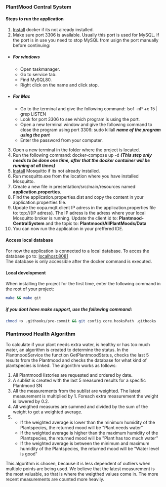 ### PlantMood Central System

#### Steps to run the application

1.  [Install](https://hub.docker.com/editions/community/docker-ce-desktop-windows/) docker if its not already installed. 
2.  Make sure port 3306 is available. Usually this port is used for MySQL. If the port is in use you need to stop MySQL from usign the port manually before continuing:
- ##### *For windows*
  - Open taskmanager.
  - Go to service tab.
  - Find MySQL80.
  - Right click on the name and click stop.
- ##### *For Mac*
  - Go to the terminal and give the following command: lsof -nP +c 15 | grep LISTEN
  - Look for port 3306 to see which program is using the port.
  - Open a new terminal window and give the following command to close the program using port 3306: sudo killall ***name of the program using the port***
  - Enter the password from your computer.
3. Open a new terminal in the folder where the project is located.
4. Run the following command: docker-compose up -d  ***(This step only needs to be done one time, after that the docker container will be running at all times)***
5. [Install](https://mosquitto.org/download/) Mosquitto if its not already installed.
6. Run mosquitto.exe from the location where you have installed Mosquitto.
7. Create a new file in presentation/src/main/resources named __application.properties__.
8. Find the application.properties.dist and copy the content in your application.properties file.
9. Update the oopa.mqtt.client IP adress in the application.properties file to: tcp://{IP adress}. The IP adress is the adress where your local Mosquitto broker is running. 
Update the client id to: __Plantmood-CentralSystem__ and the topic to: __Plantmood/AllPlantMoods/Data__
10. You can now run the application in your preffered IDE.

#### Access local database
For now the application is connected to a local database. To acces the database go to: [localhost:8081](localhost:8081)     
  The database is only accessible after the docker command is executed.
  
#### Local development
When installing the project for the first time, enter the following command in the root of your project:
```bash
make && make git
```

##### if you dont have make support, use the following command:
```bash
chmod +x .githooks/pre-commit && git config core.hooksPath .githooks
```

### Plantmood Health Algorithm
To calculate if your plant needs extra water, is healthy or has too much water, an algorithm is created to determine the status. 
In the PlantmoodService the function GetPlantmoodStatus, checks the last 5 results from the Plantmood and checks the database for what kind of plantspecies is linked.
The algorithm works as follows:

1. All PlantmoodHistories are requested and ordered by date.
2. A sublist is created with the last 5 measured results for a specific Plantmood SN
3. All the measurements from the sublist are weighted. The latest measurement is multiplied by 1. Foreach extra measurement the weight is lowered by 0.2.
4. All weigthed measures are summed and divided by the sum of the weight to get a weighted average.
5. 
	- If the weighted average is lower than the minimum humidity of the Plantspecies, the returned mood will be "Plant needs water"
	- If the weighted average is higher than the maximum humidity of the Plantspecies, the returned mood will be "Plant has too much water"
	- If the weighted average is between the minimum and maximum humidity of the Plantspecies, the returned mood will be "Water level is good"

This algorithm is chosen, because it is less dependent of outliers when multiple points are being used. 
We believe that the latest measurement is the most valuable, so that is where the weigthed values come in. 
The more recent measurements are counted more heavily.